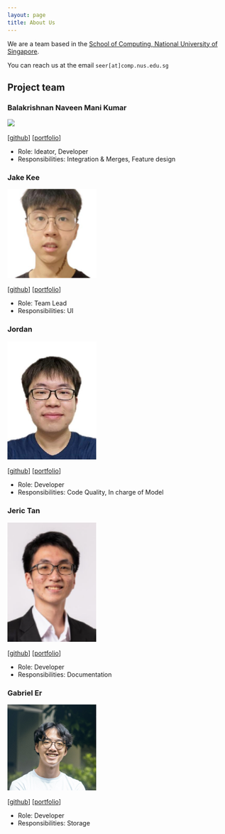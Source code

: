```yaml
---
layout: page
title: About Us
---
```


We are a team based in the [School of Computing, National University of Singapore](https://www.comp.nus.edu.sg).

You can reach us at the email `seer[at]comp.nus.edu.sg`

## Project team

### Balakrishnan Naveen Mani Kumar

<img src="images/balkinaveen.png" width="200px">

[[github](https://github.com/balkinaveen)]
[[portfolio](team/naveen.md)]

* Role: Ideator, Developer
* Responsibilities: Integration & Merges, Feature design

### Jake Kee

<img src="images/jakekeech.png" width="200px">

[[github](http://github.com/jakekeech)]
[[portfolio](team/jakekeech.md)]

* Role: Team Lead
* Responsibilities: UI

### Jordan

<img src="images/ngjsjordan.png" width="200px">

[[github](http://github.com/ngjsjordan)] [[portfolio](team/ngjsjordan.md)]

* Role: Developer
* Responsibilities: Code Quality, In charge of Model

### Jeric Tan

<img src="images/jeric_tan.png" width="200px">

[[github](http://github.com/jeric_tan)]
[[portfolio](team/johndoe.md)]

* Role: Developer
* Responsibilities: Documentation

### Gabriel Er

<img src="images/gab-er.png" width="200px">

[[github](https://github.com/gab-er)]
[[portfolio](team/gab-er.md)]

* Role: Developer
* Responsibilities: Storage
